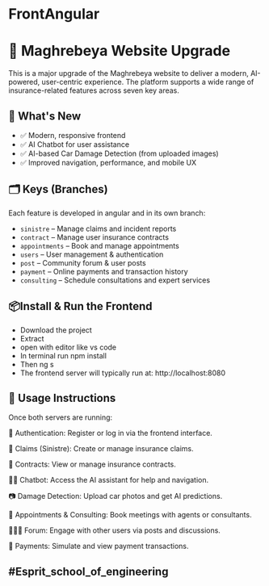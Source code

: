 # FrontAngular

# 🚗 Maghrebeya Website Upgrade

This is a major upgrade of the Maghrebeya website to deliver a modern, AI-powered, user-centric experience. The platform supports a wide range of insurance-related features across seven key areas.

## 🧠 What's New

- ✅ Modern, responsive frontend
- ✅ AI Chatbot for user assistance
- ✅ AI-based Car Damage Detection (from uploaded images)
- ✅ Improved navigation, performance, and mobile UX

## 🗂️ Keys (Branches)

Each feature is developed in angular and in its own branch:
- `sinistre` – Manage claims and incident reports
- `contract` – Manage user insurance contracts
- `appointments` – Book and manage appointments
- `users` – User management & authentication
- `post` – Community forum & user posts
- `payment` – Online payments and transaction history
- `consulting` – Schedule consultations and expert services
## 📦Install & Run the Frontend
- Download the project 
- Extract
- open with editor like vs code 
- In terminal run npm install
- Then ng s
- The frontend server will typically run at: http://localhost:8080

## 🧪 Usage Instructions
Once both servers are running:

🔐 Authentication: Register or log in via the frontend interface.

🧾 Claims (Sinistre): Create or manage insurance claims.

📜 Contracts: View or manage insurance contracts.

🧑‍💻 Chatbot: Access the AI assistant for help and navigation.

📷 Damage Detection: Upload car photos and get AI predictions.

📅 Appointments & Consulting: Book meetings with agents or consultants.

🧑‍🤝‍🧑 Forum: Engage with other users via posts and discussions.

💸 Payments: Simulate and view payment transactions.

## #Esprit_school_of_engineering
